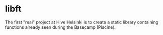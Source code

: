 # libft
The first "real" project at Hive Helsinki is to create a static library containing functions already seen during the Basecamp (Piscine).
